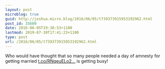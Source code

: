 ```yaml
---
layout: post
microblog: true
guid: http://joshua.micro.blog/2016/06/05/t739373915953192962.html
post_id: 35609
date: 2016-06-05T19:30:53+1100
lastmod: 2019-07-30T17:41:23+1100
type: post
url: /2016/06/05/t739373915953192962.html
---
```

Who would have thought that so many people needed a day of amnesty for getting married [t.co/RNqeuELo2...](https://t.co/RNqeuELo2z) is getting busy!
